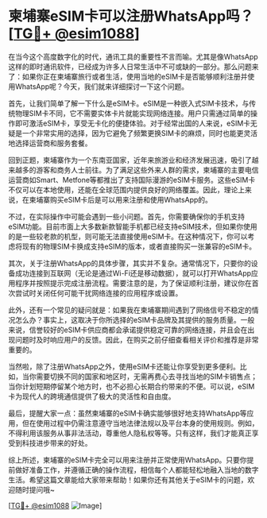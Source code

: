# 柬埔寨eSIM卡可以注册WhatsApp吗？[[TG💪+ @esim1088](https://t.me/s/esim1088)]

在当今这个高度数字化的时代，通讯工具的重要性不言而喻。尤其是像WhatsApp这样的即时通讯软件，已经成为许多人日常生活中不可或缺的一部分。那么问题来了：如果你正在柬埔寨旅行或者生活，使用当地的eSIM卡是否能够顺利注册并使用WhatsApp呢？今天，我们就来详细探讨一下这个问题。

首先，让我们简单了解一下什么是eSIM卡。eSIM是一种嵌入式SIM卡技术，与传统物理SIM卡不同，它不需要实体卡片就能实现网络连接。用户只需通过简单的操作即可激活eSIM卡，享受无卡化的便捷体验。对于经常出国的人来说，eSIM卡无疑是一个非常实用的选择，因为它避免了频繁更换SIM卡的麻烦，同时也能更灵活地选择运营商和服务套餐。

回到正题，柬埔寨作为一个东南亚国家，近年来旅游业和经济发展迅速，吸引了越来越多的游客和商务人士前往。为了满足这些外来人群的需求，柬埔寨的主要电信运营商如Smart、Metfone等都推出了支持国际漫游的eSIM卡服务。这些eSIM卡不仅可以在本地使用，还能在全球范围内提供良好的网络覆盖。因此，理论上来说，在柬埔寨购买eSIM卡后是可以用来注册和使用WhatsApp的。

不过，在实际操作中可能会遇到一些小问题。首先，你需要确保你的手机支持eSIM功能。目前市面上大多数新款智能手机都已经支持eSIM技术，但如果你使用的是一些较老款的机型，则可能无法直接使用eSIM卡。在这种情况下，你可以考虑将现有的物理SIM卡换成支持eSIM的版本，或者直接购买一张兼容的eSIM卡。

其次，关于注册WhatsApp的具体步骤，其实并不复杂。通常情况下，只要你的设备成功连接到互联网（无论是通过Wi-Fi还是移动数据），就可以打开WhatsApp应用程序并按照提示完成注册流程。需要注意的是，为了保证顺利注册，建议你在首次尝试时关闭任何可能干扰网络连接的应用程序或设置。

此外，还有一个常见的疑问就是：如果我在柬埔寨期间遇到了网络信号不稳定的情况怎么办？事实上，这取决于你所选择的eSIM卡品牌及其提供的服务质量。一般来说，信誉较好的eSIM卡供应商都会承诺提供稳定可靠的网络连接，并且会在出现问题时及时响应用户的反馈。因此，在购买之前仔细查看相关评价和推荐是非常重要的。

当然啦，除了注册WhatsApp之外，使用eSIM卡还能让你享受到更多便利。比如，当你需要切换不同的国家和地区时，无需再费心去寻找当地的SIM卡销售点；当你计划短期停留某个地方时，也不必担心长期合约带来的不便。可以说，eSIM卡为现代人的跨境通信提供了极大的灵活性和自由度。

最后，提醒大家一点：虽然柬埔寨的eSIM卡确实能够很好地支持WhatsApp等应用，但在使用过程中仍需注意遵守当地法律法规以及平台本身的使用规则。例如，不得利用该服务从事非法活动，尊重他人隐私权等等。只有这样，我们才能真正享受到科技进步带来的好处。

综上所述，柬埔寨的eSIM卡完全可以用来注册并正常使用WhatsApp。只要你提前做好准备工作，并遵循正确的操作流程，相信每个人都能轻松地融入当地的数字生活。希望这篇文章能给大家带来帮助！如果你还有其他关于eSIM卡的问题，欢迎随时提问哦~

[[TG💪+ @esim1088](https://t.me/s/esim1088) ![Image](https://i.postimg.cc/4NQfJmqS/Snipaste-2025-05-13-00-14-12.png)]